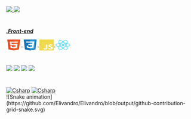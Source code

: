 <div>
  <a href="https://github.com/Elivandro">
    <img width="60%" width="180em"
      src="https://github-readme-stats.vercel.app/api?username=Elivandro&show_icons=true&theme=github_dark&include_all_commits=true&count_private=true" />
      <img width="60%" width="180em"
      src="https://github-readme-stats.vercel.app/api/top-langs/?username=Elivandro&layout=compact&langs_count=7&theme=github_dark" />
</div>

#
***.Front-end***

<div style="display: inline_block">
  <img align="center" alt="Elivandro-HTML" height="30" width="40" src="https://raw.githubusercontent.com/devicons/devicon/master/icons/html5/html5-original.svg">
  <img align="center" alt="Elivandro-CSS" height="30" width="40" src="https://raw.githubusercontent.com/devicons/devicon/master/icons/css3/css3-original.svg">
  <img align="center" alt="Elivandro-JS" height="30" width="40" src="https://raw.githubusercontent.com/devicons/devicon/master/icons/javascript/javascript-plain.svg">
  <img align="center" alt="Elivandro-React" height="30" width="40" src="https://raw.githubusercontent.com/devicons/devicon/master/icons/react/react-original.svg">
</div>

#
<div>
  <a href="https://www.linkedin.com/in/elivandro-silva-55b057227/" target="_blank"><img src="https://img.shields.io/badge/-LinkedIn-%230077B5?style=for-the-badge&logo=linkedin&logoColor=white" target="_blank"></a>
  <a href="https://www.instagram.com/elivandro.eas/" target="_blank"><img src="https://img.shields.io/badge/-Instagram-%23E4405F?style=for-the-badge&logo=instagram&logoColor=white" target="_blank"></a>
  <a href="https://www.facebook.com/ElivandroEAS" target="_blank"><img src="https://img.shields.io/badge/Facebook-1877F2?style=for-the-badge&logo=facebook&logoColor=white" target="_blank"></a>
  <a href = "mailto:Elivandro@hotmail.com.br"><img src="https://img.shields.io/badge/-hotmail-%23333?style=for-the-badge&logo=microsoft-outlook&logoColor=blue" target="_blank"></a>
</div>

#
<div>
  <a href="https://github.com/Elivandro"><img alt="Csharp" height="30" width="150" src="https://komarev.com/ghpvc/?username=Elivandro&color=lightgrey" alt="Elivandro"/></a>
  <a href="https://github.com/Elivandro"><img alt="Csharp" height="30" width="150" src="https://img.shields.io/github/license/Elivandro/Elivandro.svg" alt="Elivandro"/></a>
  <br/>
  ![Snake animation](https://github.com/Elivandro/Elivandro/blob/output/github-contribution-grid-snake.svg)
</div>
